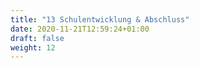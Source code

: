 ```yaml
---
title: "13 Schulentwicklung & Abschluss"
date: 2020-11-21T12:59:24+01:00
draft: false
weight: 12
---
```


<center>

</center>
